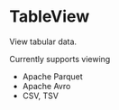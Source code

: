 # TableView

View tabular data.

Currently supports viewing

- Apache Parquet
- Apache Avro
- CSV, TSV

